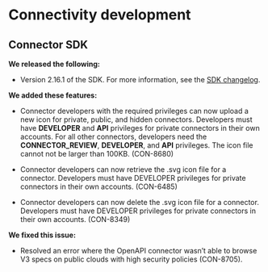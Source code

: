 # Connectivity development 

<head>
  <meta name="guidename" content="Release Notes"/>
  <meta name="context" content="GUID-bf149fdf-f69d-4f6f-8c0a-3c0c0a1a3ea9"/>
</head>

## Connector SDK
**We released the following:**

- Version 2.16.1 of the SDK. For more information, see the [SDK changelog](https://developer.boomi.com/docs/Changelog/Changelog_connector_sdk).

**We added these features:**
- Connector developers with the required privileges can now upload a new icon for private, public, and hidden connectors. Developers must have **DEVELOPER** and **API** privileges for private connectors in their own accounts. For all other connectors, developers need the **CONNECTOR_REVIEW**, **DEVELOPER**, and **API** privileges. The icon file cannot not be larger than 100KB. (CON-8680)

- Connector developers can now retrieve the .svg icon file for a connector. Developers must have DEVELOPER privileges for private connectors in their own accounts. (CON-6485)

- Connector developers can now delete the .svg icon file for a connector. Developers must have DEVELOPER privileges for private connectors in their own accounts. (CON-8349)


**We fixed this issue:**
- Resolved an error where the OpenAPI connector wasn’t able to browse V3 specs on public clouds with high security policies (CON-8705). 

